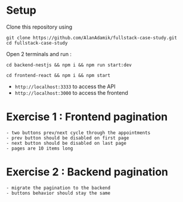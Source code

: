 # Setup

Clone this repository using
```
git clone https://github.com/AlanAdamik/fullstack-case-study.git
cd fullstack-case-study
```

Open 2 terminals and run :
```
cd backend-nestjs && npm i && npm run start:dev
```

```
cd frontend-react && npm i && npm start
```

- `http://localhost:3333` to access the API
- `http://localhost:3000` to access the frontend 


# Exercise 1 : Frontend pagination
    - two buttons prev/next cycle through the appointments
    - prev button should be disabled on first page
    - next button should be disabled on last page
    - pages are 10 items long
    
# Exercise 2 :  Backend pagination
    - migrate the pagination to the backend
    - buttons behavior should stay the same
